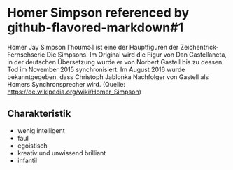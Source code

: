 # Homer Simpson referenced by github-flavored-markdown#1

Homer Jay Simpson [ˈhoʊmɚ] ist eine der Hauptfiguren der Zeichentrick-Fernsehserie Die Simpsons. Im Original wird die Figur von Dan Castellaneta, in der deutschen Übersetzung wurde er von Norbert Gastell bis zu dessen Tod im November 2015 synchronisiert. Im August 2016 wurde bekanntgegeben, dass Christoph Jablonka Nachfolger von Gastell als Homers Synchronsprecher wird. (Quelle: https://de.wikipedia.org/wiki/Homer_Simpson)

## Charakteristik
* wenig intelligent
* faul
* egoistisch
* kreativ und unwissend brilliant
* infantil
